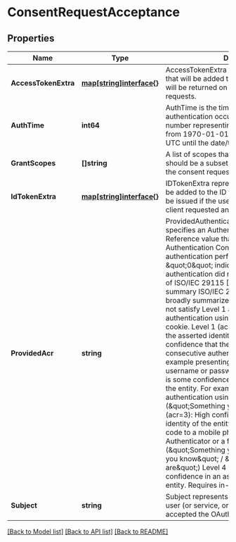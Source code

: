 # ConsentRequestAcceptance

## Properties
Name | Type | Description | Notes
------------ | ------------- | ------------- | -------------
**AccessTokenExtra** | [**map[string]interface{}**](interface{}.md) | AccessTokenExtra represents arbitrary data that will be added to the access token and that will be returned on introspection and warden requests. | [optional] [default to null]
**AuthTime** | **int64** | AuthTime is the time when the End-User authentication occurred. Its value is a JSON number representing the number of seconds from 1970-01-01T0:0:0Z as measured in UTC until the date/time. | [optional] [default to null]
**GrantScopes** | **[]string** | A list of scopes that the user agreed to grant. It should be a subset of requestedScopes from the consent request. | [optional] [default to null]
**IdTokenExtra** | [**map[string]interface{}**](interface{}.md) | IDTokenExtra represents arbitrary data that will be added to the ID token. The ID token will only be issued if the user agrees to it and if the client requested an ID token. | [optional] [default to null]
**ProvidedAcr** | **string** | ProvidedAuthenticationContextClassReference specifies an Authentication Context Class Reference value that identifies the Authentication Context Class that the authentication performed satisfied. The value \&quot;0\&quot; indicates the End-User authentication did not meet the requirements of ISO/IEC 29115 [ISO29115] level 1.  In summary ISO/IEC 29115 defines four levels, broadly summarized as follows.  acr&#x3D;0 does not satisfy Level 1 and could be, for example, authentication using a long-lived browser cookie. Level 1 (acr&#x3D;1): Minimal confidence in the asserted identity of the entity, but enough confidence that the entity is the same over consecutive authentication events. For example presenting a self-registered username or password. Level 2 (acr&#x3D;2): There is some confidence in the asserted identity of the entity. For example confirming authentication using a mobile app (\&quot;Something you have\&quot;). Level 3 (acr&#x3D;3): High confidence in an asserted identity of the entity. For example sending a code to a mobile phone or using Google Authenticator or a fingerprint scanner (\&quot;Something you have and something you know\&quot; / \&quot;Something you are\&quot;) Level 4 (acr&#x3D;4): Very high confidence in an asserted identity of the entity. Requires in-person identification. | [optional] [default to null]
**Subject** | **string** | Subject represents a unique identifier of the user (or service, or legal entity, ...) that accepted the OAuth2 request. | [optional] [default to null]

[[Back to Model list]](../README.md#documentation-for-models) [[Back to API list]](../README.md#documentation-for-api-endpoints) [[Back to README]](../README.md)


